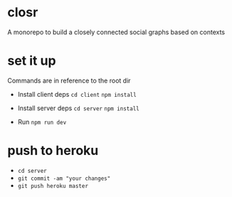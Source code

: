 # closr
A monorepo to build a closely connected social graphs based on contexts

# set it up
Commands are in reference to the root dir

* Install client deps
`cd client`
`npm install`

* Install server deps
`cd server`
`npm install`

* Run
`npm run dev`


# push to heroku
* `cd server`
* `git commit -am "your changes"`
* `git push heroku master`

